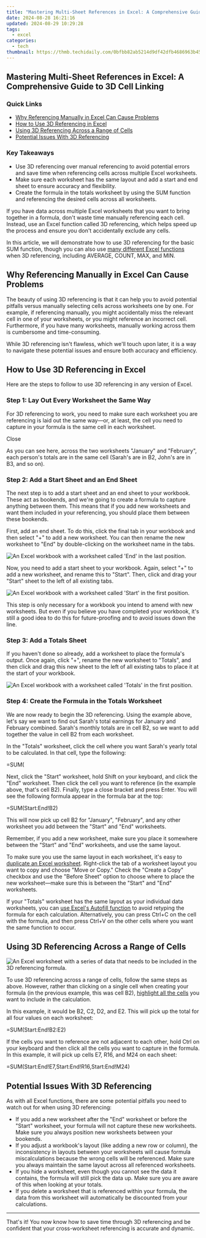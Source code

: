 ```yaml
---
title: "Mastering Multi-Sheet References in Excel: A Comprehensive Guide to 3D Cell Linking"
date: 2024-08-28 16:21:16
updated: 2024-08-29 10:29:28
tags:
  - excel
categories:
  - tech
thumbnail: https://thmb.techidaily.com/0bfbb82ab5214d9df42dfb4686963b4575f40401ca2b8aa427adfd091e8a1d2a.jpg
---
```


## Mastering Multi-Sheet References in Excel: A Comprehensive Guide to 3D Cell Linking

### Quick Links

* [Why Referencing Manually in Excel Can Cause Problems](https://fox-glue.techidaily.com/updated-in-2024-glow-dynamics-enhancing-visual-storytelling-through-lighting/)
* [How to Use 3D Referencing in Excel](https://android-unlock.techidaily.com/in-2024-5-solutions-for-vivo-t2-5g-unlock-without-password-by-drfone-android/)
* [Using 3D Referencing Across a Range of Cells](https://vp-tips.techidaily.com/new-the-most-engaging-ar-games-for-phones-revealed/)
* [Potential Issues With 3D Referencing](https://fox-helps.techidaily.com/2024-approved-select-selections-ideal-spots-to-download-snapalert-melodies/)

### Key Takeaways

* Use 3D referencing over manual referencing to avoid potential errors and save time when referencing cells across multiple Excel worksheets.
* Make sure each worksheet has the same layout and add a start and end sheet to ensure accuracy and flexibility.
* Create the formula in the totals worksheet by using the SUM function and referencing the desired cells across all worksheets.

 If you have data across multiple Excel worksheets that you want to bring together in a formula, don't waste time manually referencing each cell. Instead, use an Excel function called 3D referencing, which helps speed up the process and ensure you don't accidentally exclude any cells.

 In this article, we will demonstrate how to use 3D referencing for the basic SUM function, though you can also use [many different Excel functions](https://visual-screen-recording.techidaily.com/in-2024-a-step-by-step-recorder-for-discord-enthusiasts/) when 3D referencing, including AVERAGE, COUNT, MAX, and MIN.

##  Why Referencing Manually in Excel Can Cause Problems

 The beauty of using 3D referencing is that it can help you to avoid potential pitfalls versus manually selecting cells across worksheets one by one. For example, if referencing manually, you might accidentally miss the relevant cell in one of your worksheets, or you might reference an incorrect cell. Furthermore, if you have many worksheets, manually working across them is cumbersome and time-consuming.

 While 3D referencing isn't flawless, which we'll touch upon later, it is a way to navigate these potential issues and ensure both accuracy and efficiency.

##  How to Use 3D Referencing in Excel

 Here are the steps to follow to use 3D referencing in any version of Excel.

###  Step 1: Lay Out Every Worksheet the Same Way

 For 3D referencing to work, you need to make sure each worksheet you are referencing is laid out the same way—or, at least, the cell you need to capture in your formula is the same cell in each worksheet.

Close 

 As you can see here, across the two worksheets "January" and "February", each person's totals are in the same cell (Sarah's are in B2, John's are in B3, and so on).

###  Step 2: Add a Start Sheet and an End Sheet

 The next step is to add a start sheet and an end sheet to your workbook. These act as bookends, and we're going to create a formula to capture anything between them. This means that if you add new worksheets and want them included in your referencing, you should place them between these bookends.

 First, add an end sheet. To do this, click the final tab in your workbook and then select "+" to add a new worksheet. You can then rename the new worksheet to "End" by double-clicking on the worksheet name in the tabs.

![An Excel workbook with a worksheet called 'End' in the last position.](https://static1.howtogeekimages.com/wordpress/wp-content/uploads/2024/01/tabsend-3.png) 

 Now, you need to add a start sheet to your workbook. Again, select "+" to add a new worksheet, and rename this to "Start". Then, click and drag your "Start" sheet to the left of all existing tabs.

![An Excel workbook with a worksheet called 'Start' in the first position.](https://static1.howtogeekimages.com/wordpress/wp-content/uploads/2024/01/tabsstart-3.png) 

 This step is only necessary for a workbook you intend to amend with new worksheets. But even if you believe you have completed your workbook, it's still a good idea to do this for future-proofing and to avoid issues down the line.

###  Step 3: Add a Totals Sheet

 If you haven't done so already, add a worksheet to place the formula's output. Once again, click "+", rename the new worksheet to "Totals", and then click and drag this new sheet to the left of all existing tabs to place it at the start of your workbook.

![An Excel workbook with a worksheet called 'Totals' in the first position.](https://static1.howtogeekimages.com/wordpress/wp-content/uploads/2024/01/tabstotals-4.png) 

###  Step 4: Create the Formula in the Totals Worksheet

 We are now ready to begin the 3D referencing. Using the example above, let's say we want to find out Sarah's total earnings for January and February combined. Sarah's monthly totals are in cell B2, so we want to add together the value in cell B2 from each worksheet.

 In the "Totals" worksheet, click the cell where you want Sarah's yearly total to be calculated. In that cell, type the following:

=SUM(

 Next, click the "Start" worksheet, hold Shift on your keyboard, and click the "End" worksheet. Then click the cell you want to reference (in the example above, that's cell B2). Finally, type a close bracket and press Enter. You will see the following formula appear in the formula bar at the top:

=SUM(Start:End!B2)

 This will now pick up cell B2 for "January", "February", and any other worksheet you add between the "Start" and "End" worksheets.

 Remember, if you add a new worksheet, make sure you place it somewhere between the "Start" and "End" worksheets, and use the same layout.

 To make sure you use the same layout in each worksheet, it's easy to [duplicate an Excel worksheet](https://fox-blue.techidaily.com/updated-2024-approved-the-science-behind-auto-hdr-and-cameras-ai-powered-shooting-modes/). Right-click the tab of a worksheet layout you want to copy and choose "Move or Copy." Check the "Create a Copy" checkbox and use the "Before Sheet" option to choose where to place the new worksheet—make sure this is between the "Start" and "End" worksheets.

 If your "Totals" worksheet has the same layout as your individual data worksheets, you can [use Excel's Autofill function](https://visual-screen-recording.techidaily.com/new-in-2024-top-5-best-hdmi-21-gaming-monitors-ps5-compatible/) to avoid retyping the formula for each calculation. Alternatively, you can press Ctrl+C on the cell with the formula, and then press Ctrl+V on the other cells where you want the same function to occur.

##  Using 3D Referencing Across a Range of Cells

![An Excel worksheet with a series of data that needs to be included in the 3D referencing formula.](https://static1.howtogeekimages.com/wordpress/wp-content/uploads/2024/01/range.png) 

 To use 3D referencing across a range of cells, follow the same steps as above. However, rather than clicking on a single cell when creating your formula (in the previous example, this was cell B2), [highlight all the cells](https://buynow-tips.techidaily.com/exploring-a-ravaged-world-on-motorcycle-in-days-gone-our-comprehhavis-review/) you want to include in the calculation.

 In this example, it would be B2, C2, D2, and E2\. This will pick up the total for all four values on each worksheet:

=SUM(Start:End!B2:E2)

 If the cells you want to reference are not adjacent to each other, hold Ctrl on your keyboard and then click all the cells you want to capture in the formula. In this example, it will pick up cells E7, R16, and M24 on each sheet:

=SUM(Start:End!E7,Start:End!R16,Start:End!M24)

##  Potential Issues With 3D Referencing

 As with all Excel functions, there are some potential pitfalls you need to watch out for when using 3D referencing:

* If you add a new worksheet after the "End" worksheet or before the "Start" worksheet, your formula will not capture these new worksheets. Make sure you always position new worksheets between your bookends.
* If you adjust a workbook's layout (like adding a new row or column), the inconsistency in layouts between your worksheets will cause formula miscalculations because the wrong cells will be referenced. Make sure you always maintain the same layout across all referenced worksheets.
* If you hide a worksheet, even though you cannot see the data it contains, the formula will still pick the data up. Make sure you are aware of this when looking at your totals.
* If you delete a worksheet that is referenced within your formula, the data from this worksheet will automatically be discounted from your calculations.

---

 That's it! You now know how to save time through 3D referencing and be confident that your cross-worksheet referencing is accurate and dynamic.

<ins class="adsbygoogle"
     style="display:block"
     data-ad-format="autorelaxed"
     data-ad-client="ca-pub-7571918770474297"
     data-ad-slot="1223367746"></ins>



<ins class="adsbygoogle"
     style="display:block"
     data-ad-client="ca-pub-7571918770474297"
     data-ad-slot="8358498916"
     data-ad-format="auto"
     data-full-width-responsive="true"></ins>
